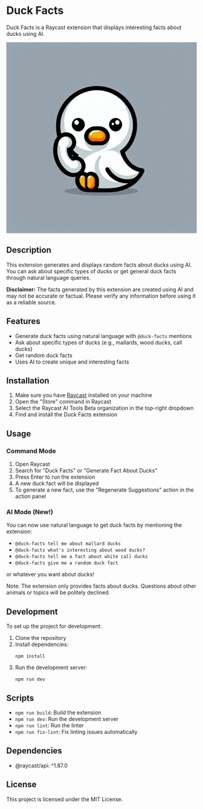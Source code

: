 # Duck Facts

Duck Facts is a Raycast extension that displays interesting facts about ducks using AI.

![Duck Facts Logo](assets/logo.png)

## Description

This extension generates and displays random facts about ducks using AI. You can ask about specific types of ducks or get general duck facts through natural language queries.

**Disclaimer:** The facts generated by this extension are created using AI and may not be accurate or factual. Please verify any information before using it as a reliable source.

## Features

- Generate duck facts using natural language with `@duck-facts` mentions
- Ask about specific types of ducks (e.g., mallards, wood ducks, call ducks)
- Get random duck facts
- Uses AI to create unique and interesting facts

## Installation

1. Make sure you have [Raycast](https://www.raycast.com/) installed on your machine
2. Open the "Store" command in Raycast
3. Select the Raycast AI Tools Beta organization in the top-right dropdown
4. Find and install the Duck Facts extension

## Usage

### Command Mode
1. Open Raycast
2. Search for "Duck Facts" or "Generate Fact About Ducks"
3. Press Enter to run the extension
4. A new duck fact will be displayed
5. To generate a new fact, use the "Regenerate Suggestions" action in the action panel

### AI Mode (New!)
You can now use natural language to get duck facts by mentioning the extension:

- `@duck-facts tell me about mallard ducks`
- `@duck-facts what's interesting about wood ducks?`
- `@duck-facts tell me a fact about white call ducks`
- `@duck-facts give me a random duck fact`

or whatever you want about ducks!

Note: The extension only provides facts about ducks. Questions about other animals or topics will be politely declined.

## Development

To set up the project for development:

1. Clone the repository
2. Install dependencies:
   ```
   npm install
   ```
3. Run the development server:
   ```
   npm run dev
   ```

## Scripts

- `npm run build`: Build the extension
- `npm run dev`: Run the development server
- `npm run lint`: Run the linter
- `npm run fix-lint`: Fix linting issues automatically

## Dependencies

- @raycast/api: ^1.87.0

## License

This project is licensed under the MIT License.
